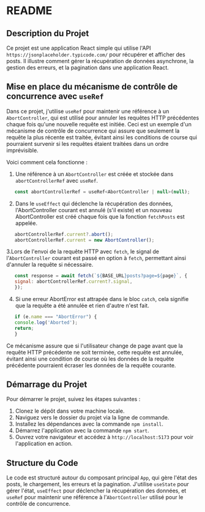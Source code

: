 # README

## Description du Projet

Ce projet est une application React simple qui utilise l'API `https://jsonplaceholder.typicode.com/` pour récupérer et afficher des posts. Il illustre comment gérer la récupération de données asynchrone, la gestion des erreurs, et la pagination dans une application React.

## Mise en place du mécanisme de contrôle de concurrence avec `useRef`

Dans ce projet, j'utilise `useRef` pour maintenir une référence à un `AbortController`, qui est utilisé pour annuler les requêtes HTTP précédentes chaque fois qu'une nouvelle requête est initiée. Ceci est un exemple d'un mécanisme de contrôle de concurrence qui assure que seulement la requête la plus récente est traitée, évitant ainsi les conditions de course qui pourraient survenir si les requêtes étaient traitées dans un ordre imprévisible.

Voici comment cela fonctionne :

1. Une référence à un `AbortController` est créée et stockée dans `abortControllerRef` avec `useRef`.
```javascript
   const abortControllerRef = useRef<AbortController | null>(null);
```

2. Dans le `useEffect` qui déclenche la récupération des données, l'AbortController courant est annulé (s'il existe) et un nouveau AbortController est créé chaque fois que la fonction `fetchPosts` est appelée.
```javascript
   abortControllerRef.current?.abort();
   abortControllerRef.current = new AbortController();
```

3.Lors de l'envoi de la requête HTTP avec `fetch`, le signal de l'`AbortController` courant est passé en option à `fetch`, permettant ainsi d'annuler la requête si nécessaire.
```javascript
   const response = await fetch(`${BASE_URL}posts?page=${page}`, {
   signal: abortControllerRef.current?.signal,
   });
```

4. Si une erreur AbortError est attrapée dans le bloc `catch`, cela signifie que la requête a été annulée et rien d'autre n'est fait.

```javascript
   if (e.name === "AbortError") {
   console.log('Aborted');
   return;
   }
```

Ce mécanisme assure que si l'utilisateur change de page avant que la requête HTTP précédente ne soit terminée, cette requête est annulée, évitant ainsi une condition de course où les données de la requête précédente pourraient écraser les données de la requête courante.

## Démarrage du Projet

Pour démarrer le projet, suivez les étapes suivantes :

1. Clonez le dépôt dans votre machine locale.
2. Naviguez vers le dossier du projet via la ligne de commande.
3. Installez les dépendances avec la commande `npm install`.
4. Démarrez l'application avec la commande `npm start`.
5. Ouvrez votre navigateur et accédez à `http://localhost:5173` pour voir l'application en action. 

## Structure du Code

Le code est structuré autour du composant principal `App`, qui gère l'état des posts, le chargement, les erreurs et la pagination. J'utilise `useState` pour gérer l'état, `useEffect` pour déclencher la récupération des données, et `useRef` pour maintenir une référence à l'`AbortController` utilisé pour le contrôle de concurrence.
